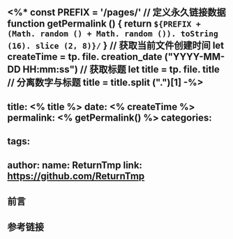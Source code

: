 <%*
const PREFIX = '/pages/'
// 定义永久链接数据
function getPermalink () {
  return `${PREFIX + (Math. random () + Math. random ()). toString (16). slice (2, 8)}/`
}
// 获取当前文件创建时间
let createTime = tp. file. creation_date ("YYYY-MM-DD HH:mm:ss")
// 获取标题
let title = tp. file. title
// 分离数字与标题
title = title.split (".")[1]
-%>
---
title: <% title %>
date: <% createTime %>
permalink: <% getPermalink() %>
categories:
  - 
tags:
  - 
author: 
  name: ReturnTmp
  link: https://github.com/ReturnTmp
---

## 前言



## 参考链接



